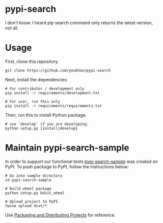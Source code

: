 # pypi-search
I don't know. I heard pip search command only returns the latest version, not all.

# Usage

First, clone this repository.

```!bash
git clone https://github.com/yeukhon/pypi-search
```

Next, install the dependencies:

```!bash
# For contributor / development only
pip install -r requirements/development.txt

# For user, run this only
pip install -r requirements/requirements.txt
```

Then, run this to install Python package.

```!bash
# use `develop` if you are developing.
python setup.py [install|develop}
```

# Maintain pypi-search-sample

In order to support our functional tests
[pypi-search-sample](https://pypi.python.org/pypi/pypi-search-sample) was created on PyPI.
To push package to PyPI, follow the instructions below:

```!bash
# Go into sample directory
cd pypi-search-sample

# Build wheel package
python setup.py bdist_wheel

# Upload project to PyPI
twine upload dist/*
```

Use [Packaging and Distributing Projects](https://packaging.python.org/distributing/#install-requires)
for reference.
